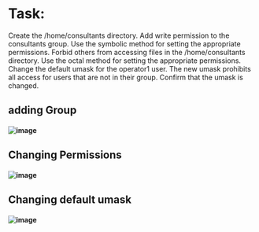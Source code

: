 # Task:


Create the /home/consultants directory.
Add write permission to the consultants group. Use the symbolic method for setting the appropriate permissions.
Forbid others from accessing files in the /home/consultants directory. Use the octal method for setting the appropriate permissions.
Change the default umask for the operator1 user. The new umask prohibits all access for users that are not in their group. Confirm that the umask is changed.

## adding Group
#### ![image](https://github.com/user-attachments/assets/41f4bab0-cbbf-44bf-aa64-44e69f0b6f98)

## Changing Permissions
#### ![image](https://github.com/user-attachments/assets/d175d240-4cd3-4966-82b9-14a073593f15)

## Changing default umask
#### ![image](https://github.com/user-attachments/assets/a0d7b1cd-f45f-4198-b265-b7d7393184d6)
